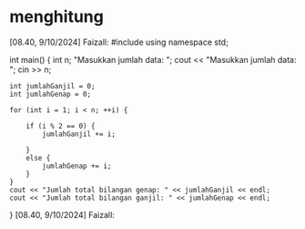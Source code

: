 # menghitung
[08.40, 9/10/2024] Faizall: #include <iostream>
using namespace std;

int main() {
	int n; "Masukkan jumlah data: ";
	cout << "Masukkan jumlah data: ";
	cin >> n;

	int jumlahGanjil = 0;
	int jumlahGenap = 0;

	for (int i = 1; i < n; ++i) {

		if (i % 2 == 0) {
			jumlahGanjil += i;

		}
		else {
			jumlahGenap += i;
		}
	}
	cout << "Jumlah total bilangan genap: " << jumlahGanjil << endl;
	cout << "Jumlah total bilangan ganjil: " << jumlahGenap << endl;

}
[08.40, 9/10/2024] Faizall: 
